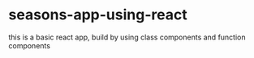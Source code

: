 # seasons-app-using-react
this is a basic react app, build by using class components and function components
